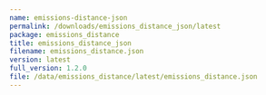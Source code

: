 ```yaml
---
name: emissions-distance-json
permalink: /downloads/emissions_distance_json/latest
package: emissions_distance
title: emissions_distance_json
filename: emissions_distance.json
version: latest
full_version: 1.2.0
file: /data/emissions_distance/latest/emissions_distance.json
---
```

